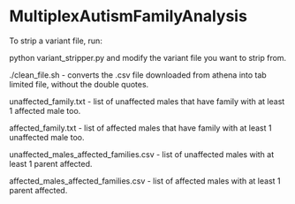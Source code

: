 # MultiplexAutismFamilyAnalysis

To strip a variant file, run:

python variant_stripper.py and modify the variant file
you want to strip from. 

./clean_file.sh - converts the .csv file downloaded from athena into tab limited file, without the double quotes.

unaffected_family.txt - list of unaffected males that have family with at least 1 affected male too.

affected_family.txt - list of affected males that have family with at least 1 unaffected male too.

unaffected_males_affected_families.csv - list of unaffected males with at least 1 parent affected.

affected_males_affected_families.csv - list of affected males with at least 1 parent affected.
